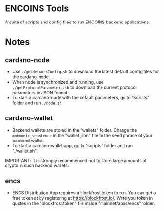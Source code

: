 # ENCOINS Tools
A suite of scripts and config files to run ENCOINS backend applications.

# Notes

## cardano-node

* Use `./getNetworkConfig.sh` to download the latest default config files for the cardano-node.
* When node is synchronized and running, use `./getProtocolParameters.sh` to download the current protocol parameters in JSON format.
* To start a cardano-node with the default parameters, go to "scripts" folder and run `./node.sh`.

## cardano-wallet

* Backend wallets are stored in the "wallets" folder. Change the `mnemonic_senstence` in the "wallet.json" file to the seed phrase of your backend wallet.
* To start a cardano-wallet app, go to "scripts" folder and run "./wallet.sh".

IMPORTANT: it is strongly recommended not to store large amounts of crypto in such backend wallets.

## encs

* ENCS Distribution App requires a blockfrost token to run. You can get a free token at by registering at https://blockfrost.io/. Write you token in quotes in the "blockfrost.token" file inside "mainnet/apps/encs" folder.